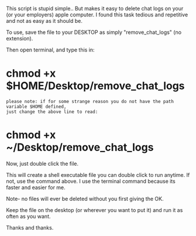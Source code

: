 This script is stupid simple.. But makes it easy to delete chat logs on your (or your employers) apple computer. I found this task tedious and repetitive and not as easy as it should be.

To use, save the file to your DESKTOP as simply "remove_chat_logs" (no extension).

Then open terminal, and type this in:

# chmod +x $HOME/Desktop/remove_chat_logs
    please note: if for some strange reason you do not have the path variable $HOME defined, 
    just change the above line to read:
# chmod +x ~/Desktop/remove_chat_logs
    

Now, just double click the file.



This will create a shell executable file you can double click to run anytime. If not, use the command above.
I use the terminal command because its faster and easier for me.

Note- no files will ever be deleted without you first giving the OK. 

Keep the file on the desktop (or wherever you want to put it) and run it as often as you want.

Thanks and thanks.
